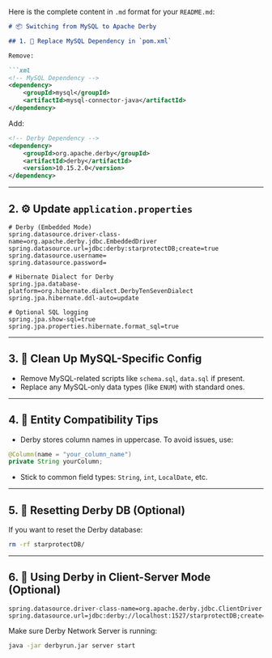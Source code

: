 Here is the complete content in `.md` format for your `README.md`:

```markdown
# 📦 Switching from MySQL to Apache Derby

## 1. 🔄 Replace MySQL Dependency in `pom.xml`

Remove:

```xml
<!-- MySQL Dependency -->
<dependency>
    <groupId>mysql</groupId>
    <artifactId>mysql-connector-java</artifactId>
</dependency>
```

Add:

```xml
<!-- Derby Dependency -->
<dependency>
    <groupId>org.apache.derby</groupId>
    <artifactId>derby</artifactId>
    <version>10.15.2.0</version>
</dependency>
```

---

## 2. ⚙️ Update `application.properties`

```properties
# Derby (Embedded Mode)
spring.datasource.driver-class-name=org.apache.derby.jdbc.EmbeddedDriver
spring.datasource.url=jdbc:derby:starprotectDB;create=true
spring.datasource.username=
spring.datasource.password=

# Hibernate Dialect for Derby
spring.jpa.database-platform=org.hibernate.dialect.DerbyTenSevenDialect
spring.jpa.hibernate.ddl-auto=update

# Optional SQL logging
spring.jpa.show-sql=true
spring.jpa.properties.hibernate.format_sql=true
```

---

## 3. 🧹 Clean Up MySQL-Specific Config

- Remove MySQL-related scripts like `schema.sql`, `data.sql` if present.
- Replace any MySQL-only data types (like `ENUM`) with standard ones.

---

## 4. 🧱 Entity Compatibility Tips

- Derby stores column names in uppercase. To avoid issues, use:

```java
@Column(name = "your_column_name")
private String yourColumn;
```

- Stick to common field types: `String`, `int`, `LocalDate`, etc.

---

## 5. 🧼 Resetting Derby DB (Optional)

If you want to reset the Derby database:

```bash
rm -rf starprotectDB/
```

---

## 6. 🚀 Using Derby in Client-Server Mode (Optional)

```properties
spring.datasource.driver-class-name=org.apache.derby.jdbc.ClientDriver
spring.datasource.url=jdbc:derby://localhost:1527/starprotectDB;create=true
```

Make sure Derby Network Server is running:

```bash
java -jar derbyrun.jar server start
```
